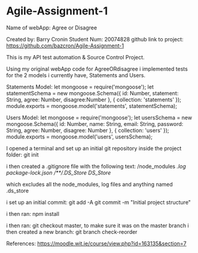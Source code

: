 # Agile-Assignment-1

Name of webApp: Agree or Disagree

Created by: Barry Cronin Student Num: 20074828 
github link to project: https://github.com/bazcron/Agile-Assignment-1

This is my API test automation & Source Control Project.

Using my original webApp code for AgreeORdisagree i implemented tests for the 2 models i currently have,
Statements and Users.

Statements Model:
let mongoose = require('mongoose');
let statementSchema = new mongoose.Schema({
        id: Number,
        statement: String,
        agree: Number,
        disagree:Number
    },
    { collection: 'statements' });
module.exports = mongoose.model('statements', statementSchema);

Users Model:
let mongoose = require('mongoose');
let usersSchema = new mongoose.Schema({
        id: Number,
        name: String,
        email: String,
        password: String,
        agree: Number,
        disagree: Number
    },
    { collection: 'users' });
module.exports = mongoose.model('users', usersSchema);


I opened a terminal and set up an initial git repository inside the project folder: git init

i then created a .gitignore file with the following text: 
/node_modules
*.log
package-lock.json
/**/.DS_Store*
*DS_Store*

which excludes all the node_modules, log files and anything named .ds_store

i set up an initial commit:
git add -A 
git commit -m "Initial project structure"

i then ran: npm install

i then ran:
git checkout master, to make sure it was on the master branch
i then created a new branch: git branch check-reorder


References: https://moodle.wit.ie/course/view.php?id=163135&section=7
